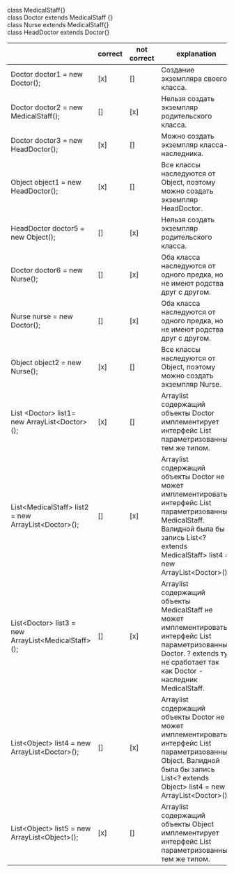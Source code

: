 <!-- language: Java -->
class MedicalStaff{}  
class Doctor extends MedicalStaff {}  
class Nurse extends MedicalStaff{}  
class HeadDoctor extends Doctor{}  

|   | correct | not correct  | explanation  |
|---|---|---|---|
|  Doctor doctor1 = new Doctor(); |  [x] |[]  |Создание экземпляра своего класса.  |
|  Doctor doctor2 = new MedicalStaff(); |[]   | [x]  | Нельзя создать экземпляр родительского класса. |
|  Doctor doctor3 = new HeadDoctor(); |  [x] | []  | Можно создать экземпляр класса-наследника.  |
| Object object1 = new HeadDoctor();  |  [x] | []  | Все классы наследуются от Object, поэтому можно создать экземпляр HeadDoctor.
|  HeadDoctor doctor5 = new Object(); |  [] | [x]  |  Нельзя создать экземпляр родительского класса. |
| Doctor doctor6 = new Nurse();  | []  | [x]  | Оба класса наследуются от одного предка, но не имеют родства друг с другом.  |
|  Nurse nurse = new Doctor(); |  [] |[x]   |  Оба класса наследуются от одного предка, но не имеют родства друг с другом. |
|  Object object2 = new Nurse(); |  [x] | []  | Все классы наследуются от Object, поэтому можно создать экземпляр Nurse.  |
|List \<Doctor> list1= new ArrayList\<Doctor>();   |  [x] | []  | Arraylist содержащий объекты Doctor имплементирует интерфейс List параметризованный тем же типом. |
|  List\<MedicalStaff> list2 = new ArrayList\<Doctor>(); |  [] | [x]  | Arraylist содержащий объекты Doctor не может имплементировать интерфейс List  параметризованный MedicalStaff. Валидной была бы запись List\<? extends MedicalStaff> list4 = new ArrayList\<Doctor>();|
| List\<Doctor> list3 = new ArrayList\<MedicalStaff>();  |[]   | [x]  | Arraylist содержащий объекты MedicalStaff не может имплементировать интерфейс List параметризованный Doctor. ? extends тут не сработает так как Doctor - наследник MedicalStaff.
|  List\<Object> list4 = new ArrayList\<Doctor>(); |  [] |  [x] |  Arraylist содержащий объекты Doctor не может имплементировать интерфейс List параметризованный Object. Валидной была бы запись  List\<? extends Object> list4 = new ArrayList\<Doctor>(); |
|  List\<Object> list5 = new ArrayList\<Object>(); |  [x] | []  |Arraylist содержащий объекты Object имплементирует интерфейс List параметризованный тем же типом.   |